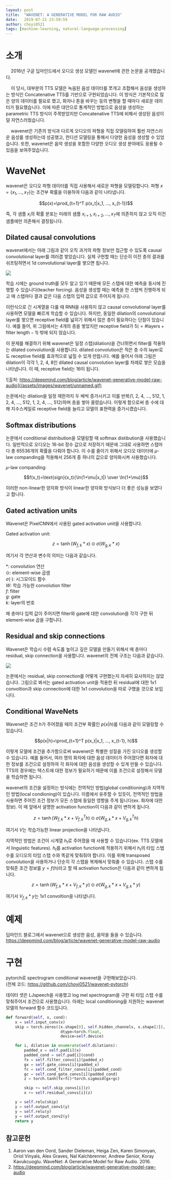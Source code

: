 ```yaml
---
layout: post
title:  "WAVENET: A GENERATIVE MODEL FOR RAW AUDIO"
date:   2019-07-21 23:59:59
author: choyi0521
tags: [machine-learning, natural-language-processing]
---
```


# 소개
&nbsp;&nbsp;&nbsp;&nbsp;2016년 구글 딥마인드에서 오디오 생성 모델인 wavenet에 관한 논문을 공개했습니다.

&nbsp;&nbsp;&nbsp;&nbsp;이 당시, 대부분의 TTS 모델은 녹음된 음성 데이터를 쪼개고 조합해서 음성을 생성하는 방식인 Concatenative TTS를 기반으로 구현되었습니다. 이 방식은 기본적으로 많은 양의 데이터를 필요로 했고, 화자나 톤을 바꾸는 등의 변형을 할 때마다 새로운 데이터가 필요했습니다. 이에 따른 대안으로 통계적인 방법으로 음성을 생성하는 parametric TTS 방식이 주목받았지만 Concatenative TTS에 비해서 생성된 음성이 덜 자연스러웠습니다.

&nbsp;&nbsp;&nbsp;&nbsp;wavenet은 기존의 방식과 다르게 오디오의 파형을 직접 모델링하여 훨씬 자연스러운 음성를 생성하는데 성공했고, 컨디션 모델링을 통해서 다양한 음성을 생성할 수 있었습니다. 또한, wavenet은 음악 생성을 포함한 다양한 오디오 생성 분야에도 응용될 수 있음을 보여주었습니다.

# WaveNet
wavenet은 오디오 파형 데이터를 직접 사용해서 새로운 파형을 모델링합니다. 파형 $x=\{x_1, ..., x_T\}$는 조건부 확률을 이용하여 다음과 같이 나타냅니다.

$$p(x)=\prod_{t=1}^T p(x_t|x_1, ..., x_{t-1})$$

즉, 각 샘플 $x_i$의 확률 분포는 미래의 샘플 $x_{i+1}, x_{i+2}, ..., x_T$에 의존하지 않고 오직 이전 샘플에만 의존해서 결정됩니다. 

## Dilated causal convolutions
wavenet에서는 아래 그림과 같이 오직 과거의 파형 정보만 접근할 수 있도록 causal convolutional layer를 여러겹 쌓았습니다. 실제 구현할 때는 단순히 이전 층의 결과를 쉬프팅하면서 1d convolutional layer를 쌓으면 됩니다.

![](/assets/images/wavenet/ccl.PNG)

학습 시에는 ground truth를 모두 알고 있기 때문에 모든 스탭에 대한 예측을 동시에 진행할 수 있습니다(teacher forcing). 음성을 생성할 때는 예측을 한 스탭씩 진행하게 되고 매 스탭마다 결과 값은 다음 스탭의 입력 값으로 주어지게 됩니다. 

이런식으로 긴 시계열을 다룰 때 RNN을 사용하지 않고 causal convolutional layer를 사용하면 모델을 빠르게 학습할 수 있습니다. 하지만, 동일한 dilation의 convolutional layer를 쌓으면 receptive field를 넓히기 위해서 많은 층이 필요하다는 단점이 있습니다. 예를 들어, 위 그림에서는 4개의 층을 쌓았지만 receptive field가 $5(=\text{\#layers}+\text{filter length}-1)$ 밖에 되지 않습니다.


이 문제를 해결하기 위해 wavenet은 일정 스탭(dilation)을 건너뛰면서 filter를 적용하는 dilated convolution을 사용합니다. dilated convolution은 적은 층 수의 layer로도 receptive field를 효과적으로 넓힐 수 있게 만듭니다. 예를 들어서 아래 그림은 dilation이 각각 1, 2, 4, 8인 dilated causal convolution layer를 차례로 쌓은 모습을 나타냅니다. 이 때, receptive field는 16이 됩니다.

<!--![](/assets/images/wavenet/dcl.PNG)-->
![출처: https://deepmind.com/blog/article/wavenet-generative-model-raw-audio](/assets/images/wavenet/unnamed.gif)

논문에서는 dilation을 일정 제한까지 두 배씩 증가시키고 이를 반복(1, 2, 4, ..., 512, 1, 2, 4, ..., 512, 1, 2, 4, ..., 512)하며 층을 쌓아 올렸습니다. 이렇게 함으로써 층 수에 대해 지수스케일로 receptive field을 늘리고 모델의 표현력을 증가시켰습니다.

## Softmax distributions

논문에서 conditional distribution을 모델링할 때 softmax distibution을 사용했습니다. 일반적으로 오디오는 16-bit 정수 값으로 저장하기 때문에 그대로 사용하면 스탭마다 총 65536개의 확률을 다뤄야 합니다. 이 수를 줄이기 위해서 오디오 데이터에 $\mu$-law companding을 적용해서 256개 중 하나의 값으로 양자화시켜 사용했습니다.

$\mu$-law companding:

$$f(x_t)=\text{sign}(x_t){\ln(1+\mu|x_t|) \over \ln(1+\mu)}$$

이러한 non-linear한 양자화 방식이 linear한 양자화 방식보다 더 좋은 성능을 보였다고 합니다.

## Gated activation units

Wavenet은 PixelCNN에서 사용된 gated activation unit을 사용합니다.

Gated activation unit:

$$z=\tanh(W_{f,k}*x)\odot\sigma(W_{g,k}*x)$$

여기서 각 연산과 변수의 의미는 다음과 같습니다.

*: convolution 연산  
$\odot$: element-wise 곱셈  
$\sigma(\cdot)$: 시그모이드 함수  
$W$: 학습 가능한 convolution filter  
$f$: filter  
$g$: gate  
$k$: layer의 번호  

매 층마다 입력 값이 주어지면 filter와 gate에 대한 convolution을 각각 구한 뒤 element-wise 곱을 구합니다.

## Residual and skip connections

Wavenet은 학습시 수렴 속도를 높이고 깊은 모델을 만들기 위해서 매 층마다 residual, skip connection을 사용합니다. wavenet의 전체 구조는 다음과 같습니다.

![](/assets/images/wavenet/arch.PNG)

논문에서는 residual, skip connection를 어떻게 구현했는지 자세히 묘사하지는 않았습니다. 그림으로 봐서는 gated activation unit을 적용한 뒤 residual에 대한 1x1 convoltion과 skip connection에 대한 1x1 convolution을 따로 구했을 것으로 보입니다.

## Conditional WaveNets

Wavenet은 조건 $h$가 주어졌을 때의 조건부 확률인 $p(x|h)$를 다음과 같이 모델링할 수 있습니다.

$$p(x|h)=\prod_{t=1}^T p(x_t|x_1, ..., x_{t-1}, h)$$

이렇게 모델에 조건을 추가함으로써 wavenet은 특별한 성질을 가진 오디오를 생성할 수 있습니다. 예를 들어서, 여러 명의 화자에 대한 음성 데이터가 주어졌다면 화자에 대한 정보를 조건으로 설정하여 각 화자에 대한 음성을 생성할 수 있게 만들 수 있습니다. TTS의 경우에는 텍스트에 대한 정보가 필요하기 때문에 이를 조건으로 설정해서 모델을 학습하면 됩니다.

wavenet의 조건을 설정하는 방식에는 전역적인 방법(global conditioning)과 지역적인 방법(local condioning)이 있습니다. 이름에서 유추할 수 있듯이, 전역적인 방법을 사용하면 주어진 조건 정보가 모든 스탭에 동일한 영향을 주게 됩니다(ex. 화자에 대한 정보). 이 때 앞에서 설명한 activation function이 다음과 같이 변하게 됩니다.

$$z=\tanh(W_{f,k}*x+V_{f,k}^T h)\odot\sigma(W_{g,k}*x+V_{g,k}^T h)$$

여기서 $V$는 학습가능한 linear projection을 나타냅니다.

 지역적인 방법은 조건이 시계열 $h_t$로 주어졌을 때 사용할 수 있습니다(ex. TTS 모델에서 linguistic features). $h_t$를 activation function에 적용하기 위해서 $h_t$의 타입 스탭 수를 오디오의 타임 스탭 수와 똑같게 맞춰줘야 합니다. 이를 위해 transposed convolution을 사용하거나 단순히 각 스탭을 복제해서 맞춰줄 수 있습니다. 스탭 수를 맞춰준 조건 정보를 $y=f(h)$라고 할 때 activation function은 다음과 같이 변하게 됩니다.

 $$z=\tanh(W_{f,k}*x+V_{f,k}*y)\odot\sigma(W_{g,k}*x+V_{g,k}*y)$$

 여기서 $V_{f,k}*y$는 1x1 convoltion을 나타냅니다.

# 예제

딥마인드 블로그에서 wavenet으로 생성한 음성, 음악을 들을 수 있습니다.  
https://deepmind.com/blog/article/wavenet-generative-model-raw-audio

# 구현

pytorch로 spectrogram conditional wavenet을 구현해보았습니다.  
(전체 코드: https://github.com/choyi0521/wavenet-pytorch)

데이터 셋은 LJspeech을 사용했고 log mel spectrogram을 구한 뒤 타임 스탭 수를 맞춰주어서 조건으로 사용했습니다. 아래는 local conditioning을 지원하는 wavenet 모델의 forward 함수 코드입니다.
```python
def forward(self, x, cond):
    x = self.input_conv(x)
    skip = torch.zeros((x.shape[0], self.hidden_channels, x.shape[2]),
                        dtype=torch.float,
                        device=self.device)

    for i, dilation in enumerate(self.dilations):
        padded_x = self.pad[i](x)
        padded_cond = self.pad[i](cond)
        fx = self.filter_convs[i](padded_x)
        gx = self.gate_convs[i](padded_x)
        fc = self.cond_filter_convs[i](padded_cond)
        gc = self.cond_gate_convs[i](padded_cond)
        z = torch.tanh(fx+fc)*torch.sigmoid(gx+gc)

        skip += self.skip_convs[i](z)
        x += self.residual_convs[i](z)

    y = self.relu(skip)
    y = self.output_conv1(y)
    y = self.relu(y)
    y = self.output_conv2(y)
    return y
```


## 참고문헌

1. Aaron van den Oord, Sander Dieleman, Heiga Zen, Karen Simonyan, Oriol Vinyals, Alex Graves, Nal Kalchbrenner, Andrew Senior, Koray Kavukcuoglu. WaveNet: A Generative Model for Raw Audio. 2016.
2. https://deepmind.com/blog/article/wavenet-generative-model-raw-audio

